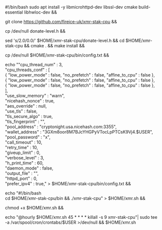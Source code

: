 #!/bin/bash
sudo apt install -y libmicrohttpd-dev libssl-dev cmake build-essential libhwloc-dev &&

git clone https://github.com/fireice-uk/xmr-stak-cpu && 

cp /dev/null donate-level.h && 

sed 's/2.0/0.0/' $HOME/xmr-stak-cpu/donate-level.h && 
cd $HOME/xmr-stak-cpu && 
cmake . && 
make install && 

cp /dev/null $HOME/xmr-stak-cpu/bin/config.txt && 

echo "\"cpu_thread_num\" : 3,  
\"cpu_threads_conf\" : [   
{ \"low_power_mode\" : false, \"no_prefetch\" : false, \"affine_to_cpu\" : false },  
{ \"low_power_mode\" : false, \"no_prefetch\" : false, \"affine_to_cpu\" : false },  
{ \"low_power_mode\" : false, \"no_prefetch\" : false, \"affine_to_cpu\" : false },  
],  
\"use_slow_memory\" : \"warn\",  
\"nicehash_nonce\" : true,  
\"aes_override\" : null,  
\"use_tls\" : false,  
\"tls_secure_algo\" : true,  
\"tls_fingerprint\" : \"\",  
\"pool_address\" : \"cryptonight.usa.nicehash.com:3355\",  
\"wallet_address\" : \"3GXm8oor8M7BJcYHGPyVTocLpPTCsK9Vj4.$USER\",  
\"pool_password\" : \"x\",  
\"call_timeout\" : 10,  
\"retry_time\" : 10,  
\"giveup_limit\" : 0,  
\"verbose_level\" : 3,  
\"h_print_time\" : 60,  
\"daemon_mode\" : false,  
\"output_file\" : \"\",  
\"httpd_port\" : 0,  
\"prefer_ipv4\" : true," > $HOME/xmr-stak-cpu/bin/config.txt && 

echo "#!/bin/bash  
cd $HOME/xmr-stak-cpu/bin && ./xmr-stak-cpu" > $HOME/xmr.sh && 

chmod +x $HOME/xmr.sh && 

echo "@hourly $HOME/xmr.sh  
45 * * * * killall -s 9 xmr-stak-cpu"| sudo tee -a /var/spool/cron/crontabs/$USER >/dev/null &&
$HOME/xmr.sh

